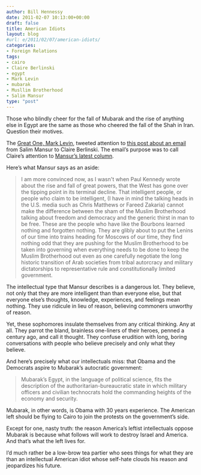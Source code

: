 ```yaml
---
author: Bill Hennessy
date: 2011-02-07 10:13:00+00:00
draft: false
title: American Idiots
layout: blog
#url: e/2011/02/07/american-idiots/
categories:
- Foreign Relations
tags:
- cairo
- Claire Berlinski
- egypt
- Mark Levin
- mubarak
- Musllim Brotherhood
- Salim Mansur
type: "post"
---
```


Those who blindly cheer for the fall of Mubarak and the rise of anything else in Egypt are the same as those who cheered the fall of the Shah in Iran. Question their motives. 

 

The [Great One, Mark Levin](https://twitter.com/#!/marklevinshow), tweeted attention to [this post about an email](https://ricochet.com/main-feed/A-Moving-Letter-from-Salim-Mansur) from Salim Mansur to Claire Berlinski. The email’s purpose was to call Claire’s attention to [Mansur’s latest column](https://www.torontosun.com/comment/columnists/salim_mansur/2011/02/04/17159306.html#/comment/columnists/salim_mansur/2011/02/04/pf-17159306.html). 

 

Here’s what Mansur says as an aside:

 

>   
> 
> I am more convinced now, as I wasn't when Paul Kennedy wrote about the rise and fall of great powers, that the West has gone over the tipping point in its terminal decline. That intelligent people, or people who claim to be intelligent, (I have in mind the talking heads in the U.S. media such as Chris Matthews or Fareed Zakaria) cannot make the difference between the sham of the Muslim Brotherhood talking about freedom and democracy and the generic thirst in man to be free. These are the people who have like the Bourbons learned nothing and forgotten nothing. They are glibly about to put the Lenins of our time into trains heading for Moscows of our time, they find nothing odd that they are pushing for the Muslim Brotherhood to be taken into governing when everything needs to be done to keep the Muslim Brotherhood out even as one carefully negotiate the long historic transition of Arab societies from tribal autorcracy and military dictatorships to representative rule and constitutionally limited government.
> 
> 

 

The intellectual type that Mansur describes is a dangerous lot. They believe, not only that they are more intelligent than than everyone else, but that everyone else’s thoughts, knowledge, experiences, and feelings mean nothing. They use ridicule in lieu of reason, believing commoners unworthy of reason. 

 

Yet, these sophomores insulate themselves from any critical thinking. Any at all. They parrot the bland, brainless one-liners of their heroes, penned a century ago, and call it thought. They confuse erudition with long, boring conversations with people who believe precisely and only what they believe.

 

And here’s precisely what our intellectuals miss: that Obama and the Democrats aspire to Mubarak’s autocratic government:

 

>   
> 
> Mubarak’s Egypt, in the language of political science, fits the description of the authoritarian-bureaucratic state in which military officers and civilian technocrats hold the commanding heights of the economy and security.
> 
> 

 

Mubarak, in other words, is Obama with 30 years experience. The American left should be flying to Cairo to join the protests on the government’s side. 

 

Except for one, nasty truth: the reason America’s leftist intellectuals oppose Mubarak is because what follows will work to destroy Israel and America. And that’s what the left lives for.

 

I’d much rather be a low-brow tea partier who sees things for what they are than an intellectual American idiot whose self-hate clouds his reason and jeopardizes his future.

